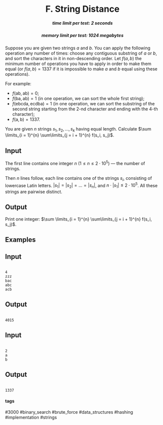 <h1 style='text-align: center;'> F. String Distance</h1>

<h5 style='text-align: center;'>time limit per test: 2 seconds</h5>
<h5 style='text-align: center;'>memory limit per test: 1024 megabytes</h5>

Suppose you are given two strings $a$ and $b$. You can apply the following operation any number of times: choose any contiguous substring of $a$ or $b$, and sort the characters in it in non-descending order. Let $f(a, b)$ the minimum number of operations you have to apply in order to make them equal (or $f(a, b) = 1337$ if it is impossible to make $a$ and $b$ equal using these operations).

For example: 

* $f(\text{ab}, \text{ab}) = 0$;
* $f(\text{ba}, \text{ab}) = 1$ (in one operation, we can sort the whole first string);
* $f(\text{ebcda}, \text{ecdba}) = 1$ (in one operation, we can sort the substring of the second string starting from the $2$-nd character and ending with the $4$-th character);
* $f(\text{a}, \text{b}) = 1337$.

You are given $n$ strings $s_1, s_2, \dots, s_k$ having equal length. Calculate $\sum \limits_{i = 1}^{n} \sum\limits_{j = i + 1}^{n} f(s_i, s_j)$.

## Input

The first line contains one integer $n$ ($1 \le n \le 2 \cdot 10^5$) — the number of strings.

Then $n$ lines follow, each line contains one of the strings $s_i$, consisting of lowercase Latin letters. $|s_1| = |s_2| = \ldots = |s_n|$, and $n \cdot |s_1| \le 2 \cdot 10^5$. All these strings are pairwise distinct.

## Output

Print one integer: $\sum \limits_{i = 1}^{n} \sum\limits_{j = i + 1}^{n} f(s_i, s_j)$.

## Examples

## Input


```

4
zzz
bac
abc
acb

```
## Output


```

4015

```
## Input


```

2
a
b

```
## Output


```

1337

```


#### tags 

#3000 #binary_search #brute_force #data_structures #hashing #implementation #strings 